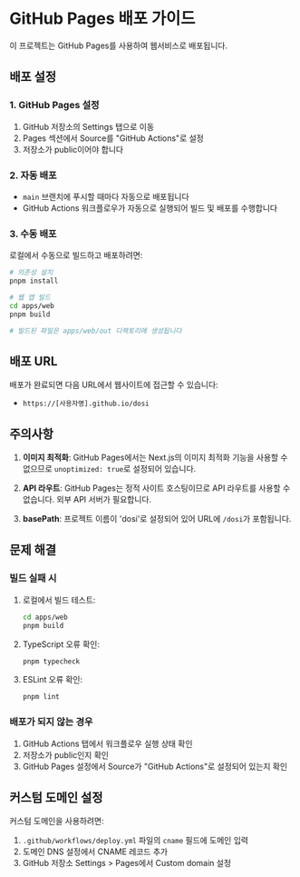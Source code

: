 # GitHub Pages 배포 가이드

이 프로젝트는 GitHub Pages를 사용하여 웹서비스로 배포됩니다.

## 배포 설정

### 1. GitHub Pages 설정

1. GitHub 저장소의 Settings 탭으로 이동
2. Pages 섹션에서 Source를 "GitHub Actions"로 설정
3. 저장소가 public이어야 합니다

### 2. 자동 배포

- `main` 브랜치에 푸시할 때마다 자동으로 배포됩니다
- GitHub Actions 워크플로우가 자동으로 실행되어 빌드 및 배포를 수행합니다

### 3. 수동 배포

로컬에서 수동으로 빌드하고 배포하려면:

```bash
# 의존성 설치
pnpm install

# 웹 앱 빌드
cd apps/web
pnpm build

# 빌드된 파일은 apps/web/out 디렉토리에 생성됩니다
```

## 배포 URL

배포가 완료되면 다음 URL에서 웹사이트에 접근할 수 있습니다:

- `https://[사용자명].github.io/dosi`

## 주의사항

1. **이미지 최적화**: GitHub Pages에서는 Next.js의 이미지 최적화 기능을 사용할 수 없으므로 `unoptimized: true`로 설정되어 있습니다.

2. **API 라우트**: GitHub Pages는 정적 사이트 호스팅이므로 API 라우트를 사용할 수 없습니다. 외부 API 서버가 필요합니다.

3. **basePath**: 프로젝트 이름이 'dosi'로 설정되어 있어 URL에 `/dosi`가 포함됩니다.

## 문제 해결

### 빌드 실패 시

1. 로컬에서 빌드 테스트:
   ```bash
   cd apps/web
   pnpm build
   ```

2. TypeScript 오류 확인:
   ```bash
   pnpm typecheck
   ```

3. ESLint 오류 확인:
   ```bash
   pnpm lint
   ```

### 배포가 되지 않는 경우

1. GitHub Actions 탭에서 워크플로우 실행 상태 확인
2. 저장소가 public인지 확인
3. GitHub Pages 설정에서 Source가 "GitHub Actions"로 설정되어 있는지 확인

## 커스텀 도메인 설정

커스텀 도메인을 사용하려면:

1. `.github/workflows/deploy.yml` 파일의 `cname` 필드에 도메인 입력
2. 도메인 DNS 설정에서 CNAME 레코드 추가
3. GitHub 저장소 Settings > Pages에서 Custom domain 설정

